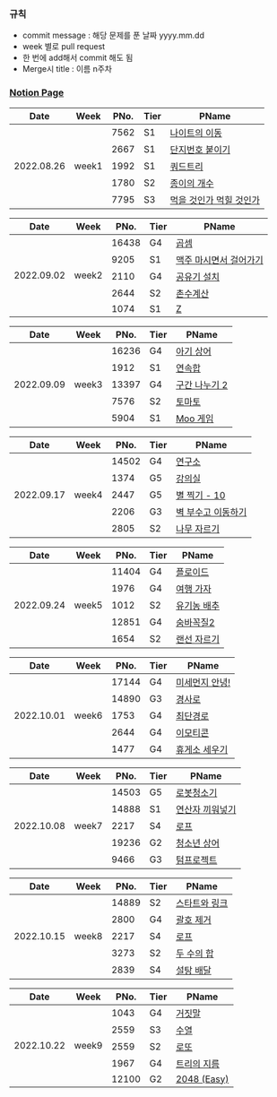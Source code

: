 ### 규칙
- commit message : 해당 문제를 푼 날짜 yyyy.mm.dd
- week 별로 pull request
- 한 번에 add해서 commit 해도 됨
- Merge시 title : 이름 n주차
### [Notion Page](https://potential1205.notion.site/a96a516deedf43cfb8a2c119c4bc8ebb)



<table style="margin-left: auto; margin-right: auto;">
    <thead>
        <tr>
            <th> Date </th>
            <th> Week </th>
            <th> PNo. </th>
            <th> Tier </th>
            <th> PName </th>
        </tr>
    </thead>
    <tbody>
        <tr>
            <td rowspan=5> 2022.08.26 </td>
            <td rowspan=5> week1 </td>
            <td> 7562 </td>
            <td> S1 </td>
            <td> <a target='_blank' href="https://www.acmicpc.net/problem/7562"> 나이트의 이동 </a> </td>
        </tr>
        <tr>
            <td> 2667 </td>
            <td> S1 </td>
            <td> <a target='_blank' href="https://www.acmicpc.net/problem/2667"> 단지번호 붙이기 </a> </td>
        </tr>
        <tr>
            <td> 1992 </td>
            <td> S1 </td>
            <td> <a target='_blank' href="https://www.acmicpc.net/problem/1992"> 쿼드트리 </a> </td>
        </tr>
        <tr>
            <td> 1780 </td>
            <td> S2 </td>
            <td> <a target='_blank' href="https://www.acmicpc.net/problem/1780"> 종이의 개수 </a> </td>
        </tr>
        <tr>
            <td> 7795 </td>
            <td> S3 </td>
            <td> <a target='_blank' href="https://www.acmicpc.net/problem/7795"> 먹을 것인가 먹힐 것인가 </a> </td>
        </tr>
    </tbody>
</table>

<table style="margin-left: auto; margin-right: auto;">
    <thead>
        <tr>
            <th> Date </th>
            <th> Week </th>
            <th> PNo. </th>
            <th> Tier </th>
            <th> PName </th>
        </tr>
    </thead>
    <tbody>
        <tr>
            <td rowspan=5> 2022.09.02 </td>
            <td rowspan=5> week2 </td>
            <td> 16438 </td>
            <td> G4 </td>
            <td> <a target='_blank' href="https://www.acmicpc.net/problem/1629"> 곱셈 </a> </td>
        </tr>
        <tr>
            <td> 9205 </td>
            <td> S1 </td>
            <td> <a target='_blank' href="https://www.acmicpc.net/problem/9205"> 맥주 마시면서 걸어가기 </a> </td>
        </tr>
        <tr>
            <td> 2110 </td>
            <td> G4 </td>
            <td> <a target='_blank' href="https://www.acmicpc.net/problem/2110"> 공유기 설치 </a> </td>
        </tr>
        <tr>
            <td> 2644 </td>
            <td> S2 </td>
            <td> <a target='_blank' href="https://www.acmicpc.net/problem/2644"> 촌수계산 </a> </td>
        </tr>
        <tr>
            <td> 1074 </td>
            <td> S1 </td>
            <td> <a target='_blank' href="https://www.acmicpc.net/problem/1074"> Z </a> </td>
        </tr>
    </tbody>
</table>

<table style="margin-left: auto; margin-right: auto;">
    <thead>
        <tr>
            <th> Date </th>
            <th> Week </th>
            <th> PNo. </th>
            <th> Tier </th>
            <th> PName </th>
        </tr>
    </thead>
    <tbody>
        <tr>
            <td rowspan=5> 2022.09.09 </td>
            <td rowspan=5> week3 </td>
            <td> 16236 </td>
            <td> G4 </td>
            <td> <a target='_blank' href="https://www.acmicpc.net/problem/16236"> 아기 상어 </a> </td>
        </tr>
        <tr>
            <td> 1912 </td>
            <td> S1 </td>
            <td> <a target='_blank' href="https://www.acmicpc.net/problem/1912"> 연속합  </a> </td>
        </tr>
        <tr>
            <td> 13397 </td>
            <td> G4 </td>
            <td> <a target='_blank' href="https://www.acmicpc.net/problem/13397"> 구간 나누기 2 </a> </td>
        </tr>
        <tr>
            <td> 7576 </td>
            <td> S2 </td>
            <td> <a target='_blank' href="https://www.acmicpc.net/problem/7576"> 토마토 </a> </td>
        </tr>
        <tr>
            <td> 5904 </td>
            <td> S1 </td>
            <td> <a target='_blank' href="https://www.acmicpc.net/problem/5904"> Moo 게임 </a> </td>
        </tr>
    </tbody>
</table>

<table style="margin-left: auto; margin-right: auto;">
    <thead>
        <tr>
            <th> Date </th>
            <th> Week </th>
            <th> PNo. </th>
            <th> Tier </th>
            <th> PName </th>
        </tr>
    </thead>
    <tbody>
        <tr>
            <td rowspan=5> 2022.09.17 </td>
            <td rowspan=5> week4 </td>
            <td> 14502 </td>
            <td> G4 </td>
            <td> <a target='_blank' href="https://www.acmicpc.net/problem/14502"> 연구소 </a> </td>
        </tr>
        <tr>
            <td> 1374 </td>
            <td> G5 </td>
            <td> <a target='_blank' href="https://www.acmicpc.net/problem/1374"> 강의실  </a> </td>
        </tr>
        <tr>
            <td> 2447 </td>
            <td> G5 </td>
            <td> <a target='_blank' href="https://www.acmicpc.net/problem/2447"> 별 찍기 - 10 </a> </td>
        </tr>
        <tr>
            <td> 2206 </td>
            <td> G3 </td>
            <td> <a target='_blank' href="https://www.acmicpc.net/problem/2206"> 벽 부수고 이동하기 </a> </td>
        </tr>
        <tr>
            <td> 2805 </td>
            <td> S2 </td>
            <td> <a target='_blank' href="https://www.acmicpc.net/problem/2805"> 나무 자르기 </a> </td>
        </tr>
    </tbody>
</table>
<table style="margin-left: auto; margin-right: auto;">
    <thead>
        <tr>
            <th> Date </th>
            <th> Week </th>
            <th> PNo. </th>
            <th> Tier </th>
            <th> PName </th>
        </tr>
    </thead>
    <tbody>
        <tr>
            <td rowspan=5> 2022.09.24 </td>
            <td rowspan=5> week5 </td>
            <td> 11404 </td>
            <td> G4 </td>
            <td> <a target='_blank' href="https://www.acmicpc.net/problem/11404"> 플로이드 </a> </td>
        </tr>
        <tr>
            <td> 1976 </td>
            <td> G4 </td>
            <td> <a target='_blank' href="https://www.acmicpc.net/problem/1946"> 여행 가자  </a> </td>
        </tr>
        <tr>
            <td> 1012 </td>
            <td> S2 </td>
            <td> <a target='_blank' href="https://www.acmicpc.net/problem/1012"> 유기농 배추 </a> </td>
        </tr>
        <tr>
            <td> 12851 </td>
            <td> G4 </td>
            <td> <a target='_blank' href="https://www.acmicpc.net/problem/12851"> 숨바꼭질2</a> </td>
        </tr>
        <tr>
            <td> 1654 </td>
            <td> S2 </td>
            <td> <a target='_blank' href="https://www.acmicpc.net/problem/1654"> 랜선 자르기 </a> </td>
        </tr>
    </tbody>
</table>

<table style="margin-left: auto; margin-right: auto;">
    <thead>
        <tr>
            <th> Date </th>
            <th> Week </th>
            <th> PNo. </th>
            <th> Tier </th>
            <th> PName </th>
        </tr>
    </thead>
    <tbody>
        <tr>
            <td rowspan=5> 2022.10.01 </td>
            <td rowspan=5> week6 </td>
            <td> 17144 </td>
            <td> G4 </td>
            <td> <a target='_blank' href="https://www.acmicpc.net/problem/17144"> 미세먼지 안녕! </a> </td>
        </tr>
        <tr>
            <td> 14890 </td>
            <td> G3 </td>
            <td> <a target='_blank' href="https://www.acmicpc.net/problem/14890"> 경사로  </a> </td>
        </tr>
        <tr>
            <td> 1753 </td>
            <td> G4 </td>
            <td> <a target='_blank' href="https://www.acmicpc.net/problem/1753"> 최단경로 </a> </td>
        </tr>
        <tr>
            <td> 2644 </td>
            <td> G4 </td>
            <td> <a target='_blank' href="https://www.acmicpc.net/problem/14226"> 이모티콘 </a> </td>
        </tr>
        <tr>
            <td> 1477 </td>
            <td> G4 </td>
            <td> <a target='_blank' href="https://www.acmicpc.net/problem/1477"> 휴게소 세우기 </a> </td>
        </tr>
    </tbody>
</table>

<table style="margin-left: auto; margin-right: auto;">
    <thead>
        <tr>
            <th> Date </th>
            <th> Week </th>
            <th> PNo. </th>
            <th> Tier </th>
            <th> PName </th>
        </tr>
    </thead>
    <tbody>
        <tr>
            <td rowspan=5> 2022.10.08 </td>
            <td rowspan=5> week7 </td>
            <td> 14503 </td>
            <td> G5 </td>
            <td> <a target='_blank' href="https://www.acmicpc.net/problem/14503"> 로봇청소기 </a> </td>
        </tr>
        <tr>
            <td> 14888 </td>
            <td> S1 </td>
            <td> <a target='_blank' href="https://www.acmicpc.net/problem/14888"> 연산자 끼워넣기 </a> </td>
        </tr>
        <tr>
            <td> 2217 </td>
            <td> S4 </td>
            <td> <a target='_blank' href="https://www.acmicpc.net/problem/2217"> 로프 </a> </td>
        </tr>
        <tr>
            <td> 19236 </td>
            <td> G2 </td>
            <td> <a target='_blank' href="https://www.acmicpc.net/problem/19236"> 청소년 상어 </a> </td>
        </tr>
        <tr>
            <td> 9466 </td>
            <td> G3 </td>
            <td> <a target='_blank' href="https://www.acmicpc.net/problem/9466"> 텀프로젝트 </a> </td>
        </tr>
    </tbody>
</table>

<table style="margin-left: auto; margin-right: auto;">
    <thead>
        <tr>
            <th> Date </th>
            <th> Week </th>
            <th> PNo. </th>
            <th> Tier </th>
            <th> PName </th>
        </tr>
    </thead>
    <tbody>
        <tr>
            <td rowspan=5> 2022.10.15 </td>
            <td rowspan=5> week8 </td>
            <td> 14889 </td>
            <td> S2 </td>
            <td> <a target='_blank' href="https://www.acmicpc.net/problem/14889"> 스타트와 링크 </a> </td>
        </tr>
        <tr>
            <td> 2800 </td>
            <td> G4 </td>
            <td> <a target='_blank' href="https://www.acmicpc.net/problem/2800"> 괄호 제거 </a> </td>
        </tr>
        <tr>
            <td> 2217 </td>
            <td> S4 </td>
            <td> <a target='_blank' href="https://www.acmicpc.net/problem/2217"> 로프 </a> </td>
        </tr>
        <tr>
            <td> 3273 </td>
            <td> S2 </td>
            <td> <a target='_blank' href="https://www.acmicpc.net/problem/3273"> 두 수의 합 </a> </td>
        </tr>
        <tr>
            <td> 2839 </td>
            <td> S4 </td>
            <td> <a target='_blank' href="https://www.acmicpc.net/problem/2839"> 설탕 배달 </a> </td>
        </tr>
    </tbody>
</table>

<table style="margin-left: auto; margin-right: auto;">
    <thead>
        <tr>
            <th> Date </th>
            <th> Week </th>
            <th> PNo. </th>
            <th> Tier </th>
            <th> PName </th>
        </tr>
    </thead>
    <tbody>
        <tr>
            <td rowspan=5> 2022.10.22 </td>
            <td rowspan=5> week9 </td>
            <td> 1043 </td>
            <td> G4 </td>
            <td> <a target='_blank' href="https://www.acmicpc.net/problem/1043"> 거짓말 </a> </td>
        </tr>
        <tr>
            <td> 2559 </td>
            <td> S3 </td>
            <td> <a target='_blank' href="https://www.acmicpc.net/problem/2559"> 수열 </a> </td>
        </tr>
        <tr>
            <td> 2559 </td>
            <td> S2 </td>
            <td> <a target='_blank' href="https://www.acmicpc.net/problem/2559"> 로또 </a> </td>
        </tr>
        <tr>
            <td> 1967 </td>
            <td> G4 </td>
            <td> <a target='_blank' href="https://www.acmicpc.net/problem/1967"> 트리의 지름 </a> </td>
        </tr>
        <tr>
            <td> 12100 </td>
            <td> G2 </td>
            <td> <a target='_blank' href="https://www.acmicpc.net/problem/12100"> 2048 (Easy) </a> </td>
        </tr>
    </tbody>
</table>
